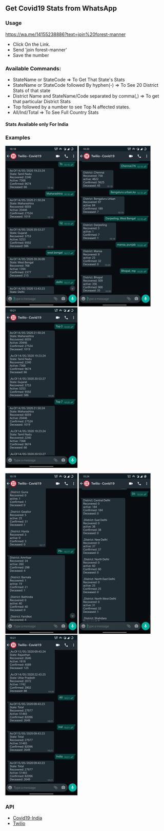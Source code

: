 ## Get Covid19 Stats from WhatsApp

### Usage

https://wa.me/14155238886?text=join%20forest-manner

-   Click On the Link.
-   Send 'join forest-manner'
-   Save the number

### Available Commands:

-   StateName or StateCode => To Get That State's Stats
-   StateName or StateCode followed By hyphen(-) => To See 20 District Stats of that state
-   District Name and StateName/Code separated by comma(,) => To get that particular District Stats
-   Top followed by a number to see Top N affected states.
-   All/Ind/Total => To See Full Country Stats

#### Stats Available only For India

### Examples

<img src="./screenshots/1.jpg?raw=true" height="500"> <img src="./screenshots/4.jpg?raw=true" height="500"> <img src="./screenshots/5.jpg?raw=true" height="500">

<img src="./screenshots/2.jpg?raw=true" height="500"> <img src="./screenshots/3.jpg?raw=true" height="500"> <img src="./screenshots/6.jpg?raw=true" height="500">

### API

-   [Covid19-India](https://api.covid19india.org/)
-   [Twilio](https://www.twilio.com/)
